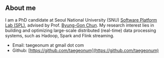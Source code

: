 
## About me

I am a PhD candidate at Seoul National University (SNU) [Software Platform Lab (SPL)](https://spl.snu.ac.kr/), advised by Prof. [Byung-Gon Chun](https://bgchun.github.io/). 
My research interest lies in building and optimizing large-scale distributed (real-time) data processing systems, such as Hadoop, Spark and Flink streaming.

  - Email: taegeonum at gmail dot com
  - Github: [https://github.com/taegeonum](https://github.com/taegeonum)


